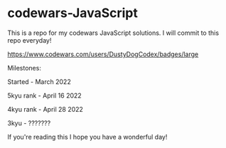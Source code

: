 # codewars-JavaScript

This is a repo for my codewars JavaScript solutions. I will commit to this repo everyday!

https://www.codewars.com/users/DustyDogCodex/badges/large

Milestones: 

Started    - March 2022

5kyu rank  - April 16 2022

4kyu rank  - April 28 2022

3kyu       - ???????

If you're reading this I hope you have a wonderful day!